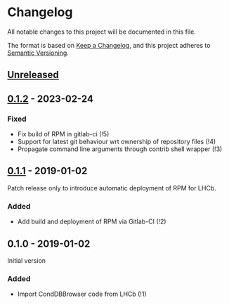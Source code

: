 # Changelog
All notable changes to this project will be documented in this file.

The format is based on [Keep a Changelog](https://keepachangelog.com/en/1.0.0/),
and this project adheres to [Semantic Versioning](https://semver.org/spec/v2.0.0.html).

## [Unreleased][]

## [0.1.2][] - 2023-02-24

### Fixed
- Fix build of RPM in gitlab-ci (!5)
- Support for latest git behaviour wrt ownership of repository files (!4)
- Propagate command line arguments through contrib shell wrapper (!3)

## [0.1.1][] - 2019-01-02
Patch release only to introduce automatic deployment of RPM for LHCb.

### Added
- Add build and deployment of RPM via Gitlab-CI (!2)

## 0.1.0 - 2019-01-02
Initial version

### Added
- Import CondDBBrowser code from LHCb (!1)


[Unreleased]: https://gitlab.cern.ch/lhcb/CondDBBrowser/compare/0.1.2...master
[0.1.2]: https://gitlab.cern.ch/lhcb/CondDBBrowser/compare/0.1.1...0.1.2
[0.1.1]: https://gitlab.cern.ch/lhcb/CondDBBrowser/compare/0.1.0...0.1.1
